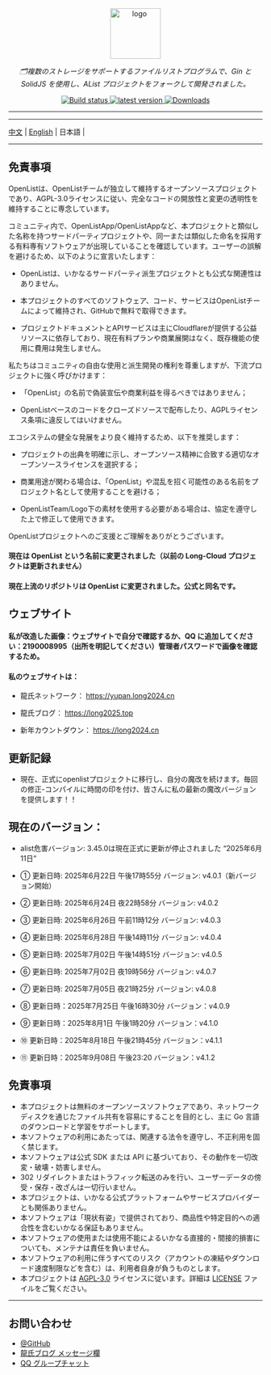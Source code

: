 <div align="center">
  <img width="100px" alt="logo" src="https://long2024.cn/image/logo-Y.png"/></a>
  <p><em>🗂複数のストレージをサポートするファイルリストプログラムで、Gin と SolidJS を使用し、AList プロジェクトをフォークして開発されました。</em></p>
<div>
  <a href="https://github.com/magufo123/OpenList/actions?query=workflow%3ABuild">
    <img src="https://img.shields.io/github/actions/workflow/status/magufo123/OpenList/build.yml?branch=main" alt="Build status" />
  </a>
  <a href="https://github.com/magufo123/OpenList/releases">
    <img src="https://img.shields.io/github/release/magufo123/OpenList" alt="latest version" />
  </a>
  <a href="https://github.com/magufo123/OpenList/releases">
    <img src="https://img.shields.io/github/downloads/lyy2005a3/OpenList/total?color=%239F7AEA&logo=github" alt="Downloads" />
  </a>
</div>
</div>

---
---

  [中文](./README.md) | [English](./README_en.md) | 日本語 |

---

## 免責事項

OpenListは、OpenListチームが独立して維持するオープンソースプロジェクトであり、AGPL-3.0ライセンスに従い、完全なコードの開放性と変更の透明性を維持することに専念しています。

コミュニティ内で、OpenListApp/OpenListAppなど、本プロジェクトと類似した名称を持つサードパーティプロジェクトや、同一または類似した命名を採用する有料専有ソフトウェアが出現していることを確認しています。ユーザーの誤解を避けるため、以下のように宣言いたします：

- OpenListは、いかなるサードパーティ派生プロジェクトとも公式な関連性はありません。

- 本プロジェクトのすべてのソフトウェア、コード、サービスはOpenListチームによって維持され、GitHubで無料で取得できます。

- プロジェクトドキュメントとAPIサービスは主にCloudflareが提供する公益リソースに依存しており、現在有料プランや商業展開はなく、既存機能の使用に費用は発生しません。

私たちはコミュニティの自由な使用と派生開発の権利を尊重しますが、下流プロジェクトに強く呼びかけます：

- 「OpenList」の名前で偽装宣伝や商業利益を得るべきではありません；

- OpenListベースのコードをクローズドソースで配布したり、AGPLライセンス条項に違反してはいけません。

エコシステムの健全な発展をより良く維持するため、以下を推奨します：

- プロジェクトの出典を明確に示し、オープンソース精神に合致する適切なオープンソースライセンスを選択する；

- 商業用途が関わる場合は、「OpenList」や混乱を招く可能性のある名前をプロジェクト名として使用することを避ける；

- OpenListTeam/Logo下の素材を使用する必要がある場合は、協定を遵守した上で修正して使用できます。

OpenListプロジェクトへのご支援とご理解をありがとうございます。

#### 現在は OpenList という名前に変更されました（以前の Long-Cloud プロジェクトは更新されません）

#### 現在上流のリポジトリは OpenList に変更されました。公式と同名です。

## ウェブサイト

#### 私が改造した画像：ウェブサイトで自分で確認するか、QQ に追加してください：2190008995（出所を明記してください）管理者パスワードで画像を確認するため。

#### 私のウェブサイトは：

- 龍氏ネットワーク： https://yupan.long2024.cn

- 龍氏ブログ： https://long2025.top

- 新年カウントダウン： https://long2024.cn

## 更新記録

- 現在、正式にopenlistプロジェクトに移行し、自分の魔改を続けます。毎回の修正-コンパイルに時間の印を付け、皆さんに私の最新の魔改バージョンを提供します！！

## 現在のバージョン：

- alist危害バージョン: 3.45.0は現在正式に更新が停止されました “2025年6月11日”

- ① 更新日時: 2025年6月22日 午後17時55分 バージョン: v4.0.1（新バージョン開始）

- ② 更新日時: 2025年6月24日 夜22時58分 バージョン: v4.0.2

- ③ 更新日時: 2025年6月26日 午前11時12分 バージョン: v4.0.3

- ④ 更新日時: 2025年6月28日 午後14時11分 バージョン: v4.0.4

- ⑤ 更新日時: 2025年7月02日 午後14時51分 バージョン: v4.0.5

- ⑥ 更新日時: 2025年7月02日 夜19時56分 バージョン: v4.0.7

- ⑦ 更新日時: 2025年7月05日 夜21時25分 バージョン: v4.0.8

- ⑧ 更新日時：2025年7月25日 午後16時30分 バージョン：v4.0.9

- ⑨ 更新日時：2025年8月1日 午後1時20分 バージョン：v4.1.0

- ⑩ 更新日時：2025年8月18日 午後21時45分 バージョン：v4.1.1

- ⑪ 更新日時：2025年9月08日 午後23:20 バージョン：v4.1.2


## 免責事項

- 本プロジェクトは無料のオープンソースソフトウェアであり、ネットワークディスクを通じたファイル共有を容易にすることを目的とし、主に Go 言語のダウンロードと学習をサポートします。
- 本ソフトウェアの利用にあたっては、関連する法令を遵守し、不正利用を固く禁じます。
- 本ソフトウェアは公式 SDK または API に基づいており、その動作を一切改変・破壊・妨害しません。
- 302 リダイレクトまたはトラフィック転送のみを行い、ユーザーデータの傍受・保存・改ざんは一切行いません。
- 本プロジェクトは、いかなる公式プラットフォームやサービスプロバイダーとも関係ありません。
- 本ソフトウェアは「現状有姿」で提供されており、商品性や特定目的への適合性を含むいかなる保証もありません。
- 本ソフトウェアの使用または使用不能によるいかなる直接的・間接的損害についても、メンテナは責任を負いません。
- 本ソフトウェアの利用に伴うすべてのリスク（アカウントの凍結やダウンロード速度制限などを含む）は、利用者自身が負うものとします。
- 本プロジェクトは [AGPL-3.0](https://www.gnu.org/licenses/agpl-3.0.txt) ライセンスに従います。詳細は [LICENSE](./LICENSE) ファイルをご覧ください。

---

## お問い合わせ

- [@GitHub](https://github.com/OpenListTeam) 
- [龍氏ブログ メッセージ欄](https://long2025.top/wall/all) 
- [QQ グループチャット](https://qm.qq.com/cgi-bin/qm/qr?k=eDAMuOM5uMg0PYze1hvGYaqvaa9fnVmv&jump_from=webapi&authKey=gmts3WflN2PFR5gsb+6YFsqFLTFfLt99duLtv3y4iIPC2dxbMhvSIOPxWt/IFjAq)